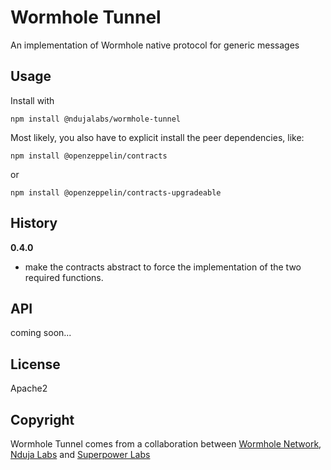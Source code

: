 # Wormhole Tunnel
An implementation of Wormhole native protocol for generic messages

## Usage

Install with
```
npm install @ndujalabs/wormhole-tunnel
```

Most likely, you also have to explicit install the peer dependencies, like:
``` 
npm install @openzeppelin/contracts
```
or 
``` 
npm install @openzeppelin/contracts-upgradeable
```

## History

**0.4.0**
- make the contracts abstract to force the implementation of the two required functions.

## API

coming soon...

## License

Apache2

## Copyright

Wormhole Tunnel comes from a collaboration between [Wormhole Network](https://wormholenetwork.com/), [Nduja Labs](https://ndujalabs.com) and [Superpower Labs](https://superpower.io) 
